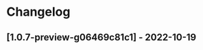 # Changelog

<!-- Do not change the line immediately below this comment, the build system will replace it with the actual version and date. -->

## [1.0.7-preview-g06469c81c1] - 2022-10-19

